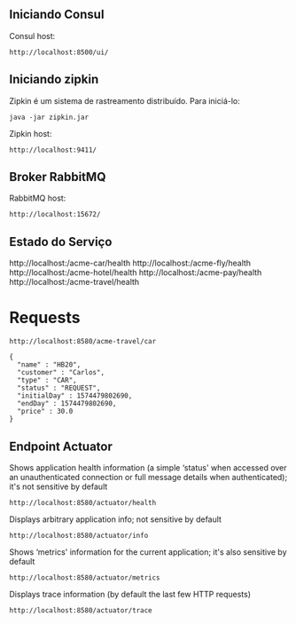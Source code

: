 

## Iniciando Consul


Consul host:

    http://localhost:8500/ui/

## Iniciando zipkin

Zipkin é um sistema de rastreamento distribuído. Para iniciá-lo:


    java -jar zipkin.jar


Zipkin host:

    http://localhost:9411/


## Broker RabbitMQ


RabbitMQ host:

    http://localhost:15672/

## Estado do Serviço

http://localhost:<port>/acme-car/health
http://localhost:<port>/acme-fly/health
http://localhost:<port>/acme-hotel/health
http://localhost:<port>/acme-pay/health
http://localhost:<port>/acme-travel/health


# Requests

    http://localhost:8580/acme-travel/car
    
    {
      "name" : "HB20",
      "customer" : "Carlos",
      "type" : "CAR",
      "status" : "REQUEST",
      "initialDay" : 1574479802690,
      "endDay" : 1574479802690,
      "price" : 30.0
    }


## Endpoint Actuator

Shows application health information (a simple ‘status' when accessed over an unauthenticated connection or full message details when authenticated); it's not sensitive by default

    http://localhost:8580/actuator/health
 
Displays arbitrary application info; not sensitive by default
   
    http://localhost:8580/actuator/info

Shows ‘metrics' information for the current application; it's also sensitive by default

    http://localhost:8580/actuator/metrics

Displays trace information (by default the last few HTTP requests)

    http://localhost:8580/actuator/trace
    
